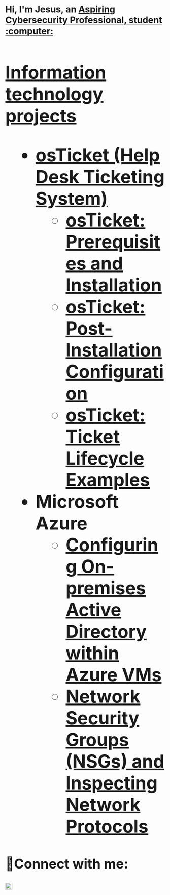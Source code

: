 <h1>Hi, I'm Jesus, an <a href="https://www.linkedin.com/in/jesus-m-martinez619">Aspiring Cybersecurity Professional, student :computer: <h1>

  
Information technology projects

  
- <b>osTicket (Help Desk Ticketing System)</b>
  - [osTicket: Prerequisites and Installation](https://github.com/JesusMartinez619/osticket-prereqs)
  - [osTicket: Post-Installation Configuration](https://github.com/joshmadakorcc/post-install-config)
  - [osTicket: Ticket Lifecycle Examples](https://github.com/joshmadakorcc/ticket-lifecycle)
- <b>Microsoft Azure</b>
  - [Configuring On-premises Active Directory within Azure VMs](https://github.com/JesusMartinez619/configure-ad)
  - [Network Security Groups (NSGs) and Inspecting Network Protocols](https://github.com/JesusMartinez619/azure-network-protocols)

<h2>🤳Connect with me:</h2>

[<img align="left" alt="Josh | LinkedIn" width="22px" src="https://cdn.jsdelivr.net/npm/simple-icons@v3/icons/linkedin.svg" />][linkedin]

[linkedin]: https://www.linkedin.com/in/jesus-m-martinez619/
